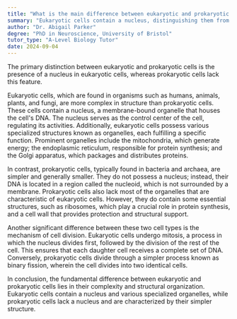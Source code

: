 ```yaml
---
title: "What is the main difference between eukaryotic and prokaryotic cells?"
summary: "Eukaryotic cells contain a nucleus, distinguishing them from prokaryotic cells, which lack a nucleus. This fundamental difference defines their structural and functional characteristics."
author: "Dr. Abigail Parker"
degree: "PhD in Neuroscience, University of Bristol"
tutor_type: "A-Level Biology Tutor"
date: 2024-09-04
---
```


The primary distinction between eukaryotic and prokaryotic cells is the presence of a nucleus in eukaryotic cells, whereas prokaryotic cells lack this feature.

Eukaryotic cells, which are found in organisms such as humans, animals, plants, and fungi, are more complex in structure than prokaryotic cells. These cells contain a nucleus, a membrane-bound organelle that houses the cell's DNA. The nucleus serves as the control center of the cell, regulating its activities. Additionally, eukaryotic cells possess various specialized structures known as organelles, each fulfilling a specific function. Prominent organelles include the mitochondria, which generate energy; the endoplasmic reticulum, responsible for protein synthesis; and the Golgi apparatus, which packages and distributes proteins.

In contrast, prokaryotic cells, typically found in bacteria and archaea, are simpler and generally smaller. They do not possess a nucleus; instead, their DNA is located in a region called the nucleoid, which is not surrounded by a membrane. Prokaryotic cells also lack most of the organelles that are characteristic of eukaryotic cells. However, they do contain some essential structures, such as ribosomes, which play a crucial role in protein synthesis, and a cell wall that provides protection and structural support.

Another significant difference between these two cell types is the mechanism of cell division. Eukaryotic cells undergo mitosis, a process in which the nucleus divides first, followed by the division of the rest of the cell. This ensures that each daughter cell receives a complete set of DNA. Conversely, prokaryotic cells divide through a simpler process known as binary fission, wherein the cell divides into two identical cells.

In conclusion, the fundamental difference between eukaryotic and prokaryotic cells lies in their complexity and structural organization. Eukaryotic cells contain a nucleus and various specialized organelles, while prokaryotic cells lack a nucleus and are characterized by their simpler structure.
    